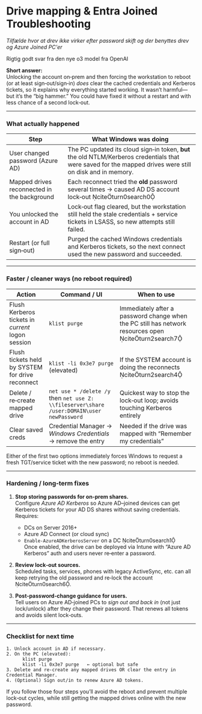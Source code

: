 # Drive mapping & Entra Joined Troubleshooting
*Tilfælde hvor at drev ikke virker efter password skift og der benyttes drev og Azure Joined PC'er*  

Rigtig godt svar fra den nye o3 model fra OpenAI

**Short answer:**  
Unlocking the account on‑prem and then forcing the workstation to reboot (or at least sign‑out/sign‑in) *does* clear the cached credentials and Kerberos tickets, so it explains why everything started working. It wasn’t harmful—but it’s the “big hammer.” You could have fixed it without a restart and with less chance of a second lock‑out.

---

### What actually happened

| Step | What Windows was doing |
|------|------------------------|
|User changed password (Azure AD)|The PC updated its cloud sign‑in token, **but** the old NTLM/Kerberos credentials that were saved for the mapped drives were still on disk and in memory.|
|Mapped drives reconnected in the background|Each reconnect tried the **old** password several times → caused AD DS account lock‑out citeturn0search0|
|You unlocked the account in AD|Lock‑out flag cleared, but the workstation still held the stale credentials + service tickets in LSASS, so new attempts still failed.|
|Restart (or full sign‑out)|Purged the cached Windows credentials and Kerberos tickets, so the next connect used the new password and succeeded. |

---

### Faster / cleaner ways (no reboot required)

| Action | Command / UI | When to use |
|--------|--------------|-------------|
|Flush Kerberos tickets in *current* logon session|`klist purge`|Immediately after a password change when the PC still has network resources open citeturn2search7|
|Flush tickets held by SYSTEM for drive reconnect |`klist -li 0x3e7 purge` (elevated)|If the SYSTEM account is doing the reconnects citeturn2search4|
|Delete / re‑create mapped drive|`net use * /delete /y` then `net use Z: \\fileserver\share /user:DOMAIN\user newPassword`|Quickest way to stop the lock‑out loop; avoids touching Kerberos entirely|
|Clear saved creds|Credential Manager → *Windows Credentials* → remove the entry|Needed if the drive was mapped with “Remember my credentials”|

Either of the first two options immediately forces Windows to request a fresh TGT/service ticket with the new password; no reboot is needed.

---

### Hardening / long‑term fixes

1. **Stop storing passwords for on‑prem shares.**  
   Configure *Azure AD Kerberos* so Azure AD–joined devices can get Kerberos tickets for your AD DS shares without saving credentials. Requires:  
   * DCs on Server 2016+  
   * Azure AD Connect (or cloud sync)  
   * `Enable-AzureADKerberosServer` on a DC citeturn0search1  
   Once enabled, the drive can be deployed via Intune with “Azure AD Kerberos” auth and users never re‑enter a password.

2. **Review lock‑out sources.**  
   Scheduled tasks, services, phones with legacy ActiveSync, etc. can all keep retrying the old password and re‑lock the account citeturn0search6.

3. **Post‑password‑change guidance for users.**  
   Tell users on Azure AD‑joined PCs to *sign out and back in* (not just lock/unlock) after they change their password. That renews all tokens and avoids silent lock‑outs.

---

### Checklist for next time

```text
1. Unlock account in AD if necessary.
2. On the PC (elevated):
      klist purge
      klist -li 0x3e7 purge   ← optional but safe
3. Delete and re‑create any mapped drives OR clear the entry in Credential Manager.
4. (Optional) Sign out/in to renew Azure AD tokens.
```

If you follow those four steps you’ll avoid the reboot and prevent multiple lock‑out cycles, while still getting the mapped drives online with the new password.

